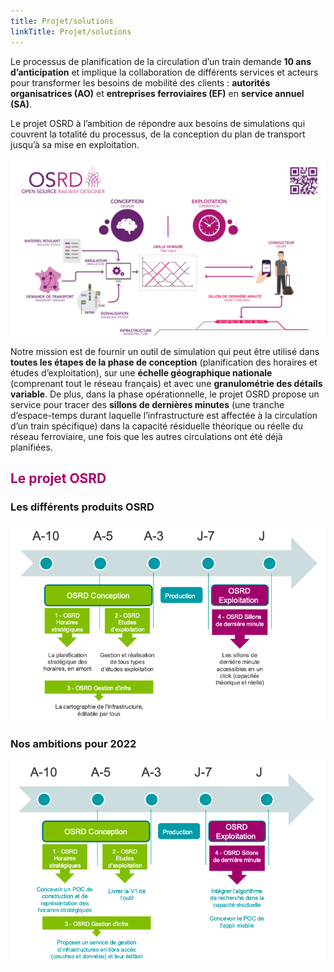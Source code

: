 ```yaml
---
title: Projet/solutions
linkTitle: Projet/solutions
---
```


Le processus de planification de la circulation d’un train demande **10 ans d’anticipation** et implique la collaboration de différents services et acteurs pour transformer les besoins de mobilité des clients : **autorités organisatrices (AO)** et **entreprises ferroviaires (EF)** en **service annuel (SA)**. 


Le projet OSRD à l’ambition de répondre aux besoins de simulations qui couvrent la totalité du processus, de la conception du plan de transport jusqu’à sa mise en exploitation.

![OSRD presentation](osrd_presentation.png)

Notre mission est de fournir un outil de simulation qui peut être utilisé dans **toutes les étapes de la phase de conception** (planification des horaires et études d’exploitation), sur une **échelle géographique nationale** (comprenant tout le réseau français) et avec une **granulométrie des détails variable**. De plus, dans la phase opérationnelle, le projet OSRD propose un service pour tracer des **sillons de dernières minutes** (une tranche d’espace-temps durant laquelle l’infrastructure est affectée à la circulation d’un train spécifique) dans la capacité résiduelle théorique ou réelle du réseau ferroviaire, une fois que les autres circulations ont été déjà planifiées.

## <font color=#aa026d>Le projet OSRD</font>

### Les différents produits OSRD

![OSRD projet](osrd_product.png)

### Nos ambitions pour 2022

![OSRD ambitions](osrd_ambitions.png)
